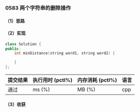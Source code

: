 ### 0583 两个字符串的删除操作

#### （1）思路

#### （2）实现

```cpp
class Solution {
public:
    int minDistance(string word1, string word2) {

    }
};
```

| 提交结果 | 执行用时 (pctl%) | 内存消耗 (pctl%) | 语言 |
|:---------|:-----------------|:-----------------|:-----|
| 通过     |  ms (%)   |  MB (%)  | cpp  |

#### （3）收获
